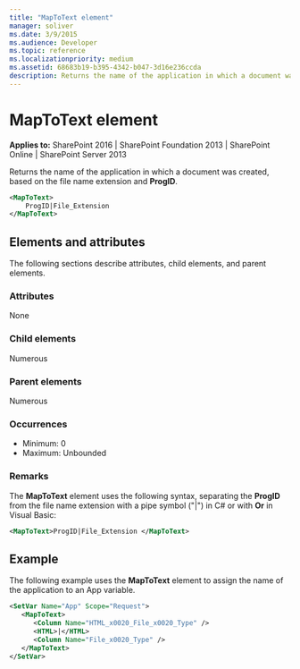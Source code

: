 ```yaml
---
title: "MapToText element"
manager: soliver
ms.date: 3/9/2015
ms.audience: Developer
ms.topic: reference
ms.localizationpriority: medium
ms.assetid: 68683b19-b395-4342-b047-3d16e236ccda
description: Returns the name of the application in which a document was created, based on the file name extension and ProgID.
---
```


# MapToText element

**Applies to:** SharePoint 2016 | SharePoint Foundation 2013 | SharePoint Online | SharePoint Server 2013

Returns the name of the application in which a document was created, based on the file name extension and **ProgID**.

```XML
<MapToText>
    ProgID|File_Extension
</MapToText>
```

## Elements and attributes

The following sections describe attributes, child elements, and parent elements.

### Attributes

None

### Child elements

Numerous

### Parent elements

Numerous

### Occurrences

- Minimum: 0
- Maximum: Unbounded

### Remarks

The **MapToText** element uses the following syntax, separating the **ProgID** from the file name extension with a pipe symbol ("|") in C# or with **Or** in Visual Basic:

```XML
<MapToText>ProgID|File_Extension </MapToText>
```

## Example

The following example uses the **MapToText** element to assign the name of the application to an App variable.

```XML
<SetVar Name="App" Scope="Request">
   <MapToText>
      <Column Name="HTML_x0020_File_x0020_Type" />
      <HTML>|</HTML>
      <Column Name="File_x0020_Type" />
   </MapToText>
</SetVar>
```

<br/>
